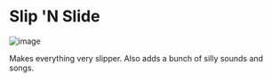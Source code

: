 # Slip 'N Slide
![image](https://github.com/JohnCorby/ow-slip-n-slide/assets/26337121/1340d378-0d47-453d-bcff-83dd349b4289)

Makes everything very slipper.
Also adds a bunch of silly sounds and songs.

